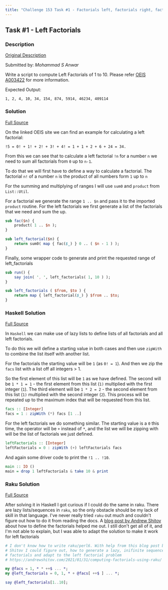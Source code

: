 ```yaml
---
title: "Challenge 153 Task #1 - Factorials left, factorials right, factorials everywhere!"
---
```


## Task #1 - Left Factorials

### Description

[Original Description](https://theweeklychallenge.org/blog/perl-weekly-challenge-153/#TASK1)

Submitted by: _Mohammad S Anwar_

Write a script to compute Left Factorials of 1 to 10. Please refer [OEIS
A003422](https://oeis.org/A003422) for more information.

Expected Output:

```
1, 2, 4, 10, 34, 154, 874, 5914, 46234, 409114
```

### Solution

[Full Source](https://github.com/manwar/perlweeklychallenge-club/blob/master/challenge-153/alexander-pankoff/perl/ch-1.pl)

On the linked OEIS site we can find an example for calculating a left factorial:

```
!5 = 0! + 1! + 2! + 3! + 4! = 1 + 1 + 2 + 6 + 24 = 34.
```

From this we can see that to calculate a left factorial `!n` for a number `n` we
need to sum all factorials from `0` up to `n-1`.

To do that we will first have to define a way to calculate a factorial. The
factorial `n!` of a number `n` is the product of all numbers form `1` up to `n`

For the summing and multiplying of ranges I will use `sum0` and `product` from
`List::Util`.

For a factorial we generate the range `1 .. $n` and pass it to the imported
`product` routine. For the left factorials we first generate a list of the
factorials that we need and sum the up.

```perl
sub fac($n) {
    product( 1 .. $n );
}

sub left_factorial($n) {
    return sum0( map { fac($_) } 0 .. ( $n - 1 ) );
}
```

Finally, some wrapper code to generate and print the requested range of
left_factorials

```perl
sub run() {
    say join( ', ', left_factorials( 1, 10 ) );
}

sub left_factorials ( $from, $to ) {
    return map { left_factorial($_) } $from .. $to;
}
```

### Haskell Solution

[Full Source](https://github.com/manwar/perlweeklychallenge-club/blob/master/challenge-153/alexander-pankoff/haskell/ch-1.hs)

In `Haskell` we can make use of lazy lists to define lists of all factorials and
all left factorials.

To do this we will define a starting value in both cases and then use `zipWith`
to combine the list itself with another list.

For the factorials the starting value will be `1` (as `0! = 1`). And then we zip
the `facs` list with a list off all integers > 1.

So the first element of this list will be `1` as we have defined. The second
will be `1 * 1 = 1` - the first element from this list (`1)` multiplied with the
first integer (`1`). The third element will be `1 * 2 = 2` - the second element
from this list (`1)` multiplied with the second integer (`2`). This process will
be repeated up to the maximum index that will be requested from this list.

```haskell
facs :: [Integer]
facs = 1 : zipWith (*) facs [1 ..]
```

For the left factorials we do something similar. The starting value is a `0`
this time, the operator will be `+` instead of `*`, and the list we will be
zipping with will be the list of factorials we just defined.

```haskell
leftFactorials :: [Integer]
leftFactorials = 0 : zipWith (+) leftFactorials facs
```

And again some driver code to print the `!1 .. !10`.

```haskell
main :: IO ()
main = drop 1 leftFactorials & take 10 & print
```

### Raku Solution

[Full Source](https://github.com/manwar/perlweeklychallenge-club/blob/master/challenge-153/alexander-pankoff/raku/ch-1.rakue)

After solving it in Haskell I got curious if I could do the same in raku. There
are lazy lists/sequences in `raku`, so the only obstacle should be my lack of
skill in that language. I've never really tried `raku` out much and couldn't
figure out how to do it from reading the docs. A
[blog post by Andrew Shitov](https://andrewshitov.com/2021/01/31/computing-factorials-using-raku/)
about how to define the factorials helped me out. I still don't get all of it,
and I'm not able to explain, but I was able to adapt the solution to make it
work for left factorials

```raku
# I don't know how to write raku/perl6. With help from this blog post by Andrew
# Shitov I could figure out, how to generate a lazy, inifinite sequence of all
# factorials and adapt to the left factorial problem
# https://andrewshitov.com/2021/01/31/computing-factorials-using-raku/

my @facs = 1, * * ++$ ... *;
my @left_factorials = 0, 1, * + @facs[ ++$ ] ... *;

say @left_factorials[1..10];
```
